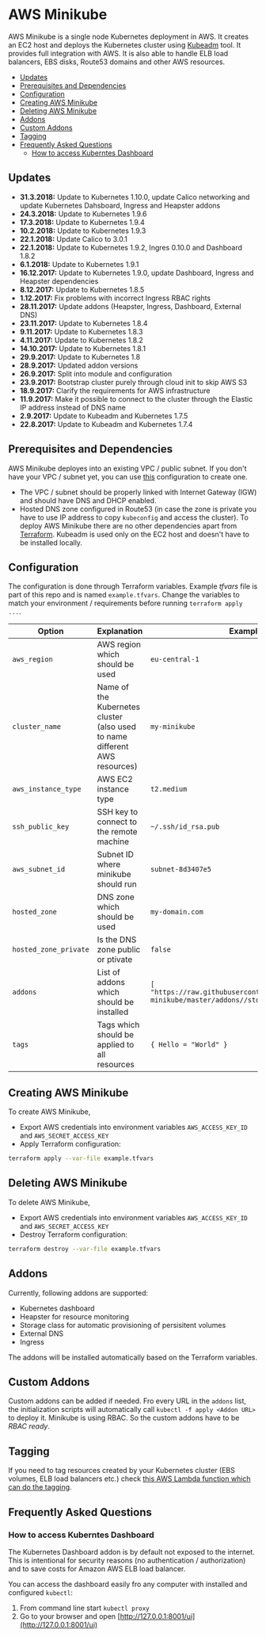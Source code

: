 # AWS Minikube

AWS Minikube is a single node Kubernetes deployment in AWS. It creates an EC2 host and deploys the Kubernetes cluster using [Kubeadm](https://kubernetes.io/docs/admin/kubeadm/) tool. It provides full integration with AWS. It is also able to handle ELB load balancers, EBS disks, Route53 domains and other AWS resources.

<!-- TOC depthFrom:2 -->

- [Updates](#updates)
- [Prerequisites and Dependencies](#prerequisites-and-dependencies)
- [Configuration](#configuration)
- [Creating AWS Minikube](#creating-aws-minikube)
- [Deleting AWS Minikube](#deleting-aws-minikube)
- [Addons](#addons)
- [Custom Addons](#custom-addons)
- [Tagging](#tagging)
- [Frequently Asked Questions](#frequently-asked-questions)
    - [How to access Kuberntes Dashboard](#how-to-access-kuberntes-dashboard)

<!-- /TOC -->

## Updates

* **31.3.2018:** Update to Kubernetes 1.10.0, update Calico networking and update Kubernetes Dahsboard, Ingress and Heapster addons
* **24.3.2018:** Update to Kubernetes 1.9.6
* **17.3.2018:** Update to Kubernetes 1.9.4
* **10.2.2018:** Update to Kubernetes 1.9.3
* **22.1.2018:** Update Calico to 3.0.1
* **22.1.2018:** Update to Kubernetes 1.9.2, Ingres 0.10.0 and Dashboard 1.8.2
* **6.1.2018:** Update to Kubernetes 1.9.1
* **16.12.2017:** Update to Kubernetes 1.9.0, update Dashboard, Ingress and Heapster dependencies
* **8.12.2017:** Update to Kubernetes 1.8.5
* **1.12.2017:** Fix problems with incorrect Ingress RBAC rights
* **28.11.2017:** Update addons (Heapster, Ingress, Dashboard, External DNS)
* **23.11.2017:** Update to Kubernetes 1.8.4
* **9.11.2017:** Update to Kubernetes 1.8.3
* **4.11.2017:** Update to Kubernetes 1.8.2
* **14.10.2017:** Update to Kubernetes 1.8.1
* **29.9.2017:** Update to Kubernetes 1.8
* **28.9.2017:** Updated addon versions
* **26.9.2017:** Split into module and configuration
* **23.9.2017:** Bootstrap cluster purely through cloud init to skip AWS S3
* **18.9.2017:** Clarify the requirements for AWS infrastructure
* **11.9.2017:** Make it possible to connect to the cluster through the Elastic IP address instead of DNS name
* **2.9.2017:** Update to Kubeadm and Kubernetes 1.7.5
* **22.8.2017:** Update to Kubeadm and Kubernetes 1.7.4

## Prerequisites and Dependencies

AWS Minikube deployes into an existing VPC / public subnet. If you don't have your VPC / subnet yet, you can use [this](https://github.com/scholzj/aws-vpc) configuration to create one.
  * The VPC / subnet should be properly linked with Internet Gateway (IGW) and should have DNS and DHCP enabled.
  * Hosted DNS zone configured in Route53 (in case the zone is private you have to use IP address to copy `kubeconfig` and access the cluster).
To deploy AWS Minikube there are no other dependencies apart from [Terraform](https://www.terraform.io). Kubeadm is used only on the EC2 host and doesn't have to be installed locally.

## Configuration

The configuration is done through Terraform variables. Example *tfvars* file is part of this repo and is named `example.tfvars`. Change the variables to match your environment / requirements before running `terraform apply ...`.

| Option | Explanation | Example |
|--------|-------------|---------|
| `aws_region` | AWS region which should be used | `eu-central-1` |
| `cluster_name` | Name of the Kubernetes cluster (also used to name different AWS resources) | `my-minikube` |
| `aws_instance_type` | AWS EC2 instance type | `t2.medium` |
| `ssh_public_key` | SSH key to connect to the remote machine | `~/.ssh/id_rsa.pub` |
| `aws_subnet_id` | Subnet ID where minikube should run | `subnet-8d3407e5` |
| `hosted_zone` | DNS zone which should be used | `my-domain.com` |
| `hosted_zone_private` | Is the DNS zone public or ptivate | `false` |
| `addons` | List of addons which should be installed | `[ "https://raw.githubusercontent.com/scholzj/aws-minikube/master/addons//storage-class.yaml" ]` |
| `tags` | Tags which should be applied to all resources | `{ Hello = "World" }` |

## Creating AWS Minikube

To create AWS Minikube, 
* Export AWS credentials into environment variables `AWS_ACCESS_KEY_ID` and `AWS_SECRET_ACCESS_KEY`
* Apply Terraform configuration:
```bash
terraform apply --var-file example.tfvars
```

## Deleting AWS Minikube

To delete AWS Minikube, 
* Export AWS credentials into environment variables `AWS_ACCESS_KEY_ID` and `AWS_SECRET_ACCESS_KEY`
* Destroy Terraform configuration:
```bash
terraform destroy --var-file example.tfvars
```

## Addons

Currently, following addons are supported:
* Kubernetes dashboard
* Heapster for resource monitoring
* Storage class for automatic provisioning of persisitent volumes
* External DNS
* Ingress

The addons will be installed automatically based on the Terraform variables. 

## Custom Addons

Custom addons can be added if needed. Fro every URL in the `addons` list, the initialization scripts will automatically call `kubectl -f apply <Addon URL>` to deploy it. Minikube is using RBAC. So the custom addons have to be *RBAC ready*.

## Tagging

If you need to tag resources created by your Kubernetes cluster (EBS volumes, ELB load balancers etc.) check [this AWS Lambda function which can do the tagging](https://github.com/scholzj/aws-kubernetes-tagging-lambda).

## Frequently Asked Questions

### How to access Kuberntes Dashboard

The Kubernetes Dashboard addon is by default not exposed to the internet. This is intentional for security reasons (no authentication / authorization) and to save costs for Amazon AWS ELB load balancer.

You can access the dashboard easily fro any computer with installed and configured `kubectl`:
1) From command line start `kubectl proxy`
2) Go to your browser and open [http://127.0.0.1:8001/ui](http://127.0.0.1:8001/ui)

